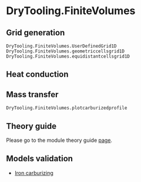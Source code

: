 # DryTooling.FiniteVolumes

## Grid generation

```@docs
DryTooling.FiniteVolumes.UserDefinedGrid1D
DryTooling.FiniteVolumes.geometriccellsgrid1D
DryTooling.FiniteVolumes.equidistantcellsgrid1D
```

## Heat conduction

## Mass transfer

```@docs
DryTooling.FiniteVolumes.plotcarburizedprofile
```

## Theory guide

Please go to the module theory guide [page](theory.md).

## Models validation

- [Iron carburizing](validation/carburizing.md)
